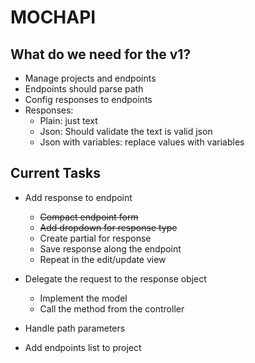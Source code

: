 # MOCHAPI

## What do we need for the v1?

- Manage projects and endpoints
- Endpoints should parse path
- Config responses to endpoints
- Responses:
  - Plain: just text
  - Json: Should validate the text is valid json
  - Json with variables: replace values with variables


## Current Tasks

- Add response to endpoint
  - ~~Compact endpoint form~~
  - ~~Add dropdown for response type~~
  - Create partial for response
  - Save response along the endpoint
  - Repeat in the edit/update view

- Delegate the request to the response object
  - Implement the model
  - Call the method from the controller

- Handle path parameters
- Add endpoints list to project
